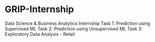# GRIP-Internship

Data Science & Business Analytics Internship
Task 1: Prediction using Supervised ML
Task 2: Prediction using Unsupervised ML
Task 3: Exploratory Data Analysis - Retail
